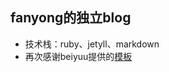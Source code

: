## fanyong的独立blog

* 技术栈：ruby、jetyll、markdown
* 再次感谢beiyuu提供的[模板](https://github.com/beiyuu/Github-Pages-Example)

